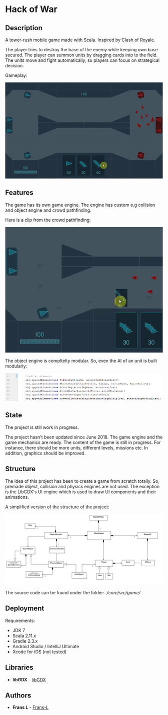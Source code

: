 # Hack of War

## Description
A tower-rush mobile game made with Scala. Inspired by Clash of Royale.

The player tries to destroy the base of the enemy while keeping own base secured. The player can summon units by dragging cards into to the field. The units move and fight automatically, so players can focus on strategical decision. 

Gameplay:

<p align="center">
  <img src="https://github.com/Frans-L/hack-of-war/blob/master/concept/gameplay.gif?raw=true" alt="Gameplay gif"/>
</p>

## Features

The game has its own game engine. The engine has custom e.g collision and object engine and crowd pathfinding.

Here is a clip from the crowd pathfinding:

<p align="center">
  <img src="https://github.com/Frans-L/hack-of-war/blob/master/concept/swarm.gif?raw=true" alt="Swarm gif"/>
</p>

The object engine is compltelty modular. So, even the AI of an unit is built modularly:

<p align="center">
  <img src="https://github.com/Frans-L/hack-of-war/blob/master/concept/modular.PNG?raw=true" alt=" Screenshot From Modularity"/>
</p>

## State

The project is still work in progress. 

The project hasn't been updated since June 2018. The game engine and the game mechanics are ready. The content of the game is still in progress. For instance, there should be more units, different levels, missions etc. In addition, graphics should be improved.

## Structure

The idea of this project has been to create a game from scratch totally. So, premade object, collision and physics engines are not used. The exception is the LibGDX's UI engine which is used to draw UI components and their animations.

A simplified version of the structure of the project: 

<p align="center">
  <img src="https://github.com/Frans-L/hack-of-war/blob/master/concept/structure.png?raw=true" alt="/concept/structure.png"/>
</p>


The source code can be found under the folder:  _./core/src/game/_


## Deployment

Requirements:
* JDK 7
* Scala 2.11.x
* Gradle 2.3.x
* Android Studio / IntelliJ Ultimate
* Xcode for iOS (not tested)


## Libraries

* **libGDX** - [libGDX](https://github.com/libgdx/libgdx)


## Authors

* **Frans L** - [Frans-L](https://github.com/Frans-L)


